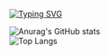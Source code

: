 <a href="https://git.io/typing-svg"><img src="https://readme-typing-svg.demolab.com?font=Poppins&weight=600&size=25&pause=1000&background=FF000000&center=false&vCenter=false&random=false&width=435&lines=Java+and+Kotlin+Developer;Community+Manager+%26+CEO" alt="Typing SVG" /></a>

![Anurag's GitHub stats](https://github-readme-stats.vercel.app/api?username=kazaney&show_icons=true&theme=dracula#gh-light-mode-only) <br/>
![Top Langs](https://github-readme-stats.vercel.app/api/top-langs/?username=kazaney&size_weight=0.5&count_weight=0.5&theme=dracula#gh-light-mode-only)


